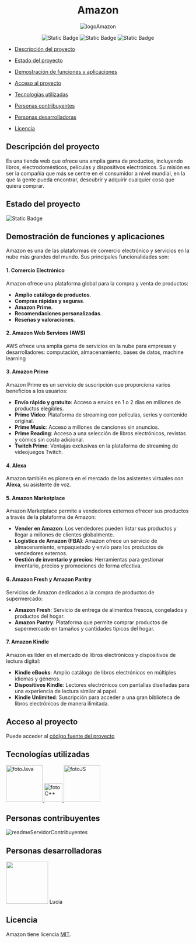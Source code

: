 <h1 align="center">Amazon</h1>

<div align="center">

![logoAmazon](https://github.com/user-attachments/assets/933cc50a-efd3-439b-9800-8decc9f5cf65)
</div>
<div align="center">

![Static Badge](https://img.shields.io/badge/licencia%20-%20MIT%20-%20blue)
![Static Badge](https://img.shields.io/badge/versi%C3%B3n%20-%203.24%20-%20green)
![Static Badge](https://img.shields.io/badge/%C3%BAltima%20versi%C3%B3n%20-%20febrero%20-%20green)
</div>

- [Descripción del proyecto](#descripción-del-proyecto)

- [Estado del proyecto](#estado-del-proyecto)

- [Demostración de funciones y aplicaciones](#demostracion-de-funciones-y-aplicaciones)

- [Acceso al proyecto](#acceso-al-proyecto)
  
- [Tecnologías utilizadas](#tecnologias-utilizadas)

- [Personas contribuyentes](#personas-contribuyentes)

- [Personas desarrolladoras](#personas-desarrolladoras)

- [Licencia](#licencia)


## Descripción del proyecto

Es una tienda web que ofrece una amplia gama de productos, incluyendo libros, electrodomésticos, películas y dispositivos electrónicos. Su misión es ser la compañía que más se centre en el consumidor a nivel mundial, en la que la gente pueda encontrar, descubrir y adquirir cualquier cosa que quiera comprar.


## Estado del proyecto
![Static Badge](https://img.shields.io/badge/estado-en%20desarrollo-green)


## Demostración de funciones y aplicaciones

Amazon es una de las plataformas de comercio electrónico y servicios en la nube más grandes del mundo. Sus principales funcionalidades son: 

#### 1. Comercio Electrónico

Amazon ofrece una plataforma global para la compra y venta de productos:

- **Amplio catálogo de productos**.
- **Compras rápidas y seguras**.
- **Amazon Prime**.
- **Recomendaciones personalizadas**.
- **Reseñas y valoraciones**.


#### 2. Amazon Web Services (AWS)

AWS ofrece una amplia gama de servicios en la nube para empresas y desarrolladores: computación, almacenamiento, bases de datos, machine learning

#### 3. Amazon Prime

Amazon Prime es un servicio de suscripción que proporciona varios beneficios a los usuarios:

- **Envío rápido y gratuito**: Acceso a envíos en 1 o 2 días en millones de productos elegibles.
- **Prime Video**: Plataforma de streaming con películas, series y contenido original.
- **Prime Music**: Acceso a millones de canciones sin anuncios.
- **Prime Reading**: Acceso a una selección de libros electrónicos, revistas y cómics sin costo adicional.
- **Twitch Prime**: Ventajas exclusivas en la plataforma de streaming de videojuegos Twitch.

#### 4. Alexa

Amazon también es pionera en el mercado de los asistentes virtuales con **Alexa**, su asistente de voz.

#### 5. Amazon Marketplace

Amazon Marketplace permite a vendedores externos ofrecer sus productos a través de la plataforma de Amazon:

- **Vender en Amazon**: Los vendedores pueden listar sus productos y llegar a millones de clientes globalmente.
- **Logística de Amazon (FBA)**: Amazon ofrece un servicio de almacenamiento, empaquetado y envío para los productos de vendedores externos.
- **Gestión de inventario y precios**: Herramientas para gestionar inventario, precios y promociones de forma efectiva.

#### 6. Amazon Fresh y Amazon Pantry

Servicios de Amazon dedicados a la compra de productos de supermercado:

- **Amazon Fresh**: Servicio de entrega de alimentos frescos, congelados y productos del hogar.
- **Amazon Pantry**: Plataforma que permite comprar productos de supermercado en tamaños y cantidades típicos del hogar.

#### 7. Amazon Kindle

Amazon es líder en el mercado de libros electrónicos y dispositivos de lectura digital:

- **Kindle eBooks**: Amplio catálogo de libros electrónicos en múltiples idiomas y géneros.
- **Dispositivos Kindle**: Lectores electrónicos con pantallas diseñadas para una experiencia de lectura similar al papel.
- **Kindle Unlimited**: Suscripción para acceder a una gran biblioteca de libros electrónicos de manera ilimitada.


## Acceso al proyecto

Puede acceder al [código fuente del proyecto](https://github.com/lvidalc1/DWES)


## Tecnologías utilizadas

<a href="https://www.java.com/es/">
    <img src="https://miro.medium.com/v2/resize:fit:2560/1*2XrX0fP0htyTCah7AglTig.jpeg" alt="fotoJava" width="100"/>
</a>

<a href="https://learn.microsoft.com/es-es/cpp/cpp/welcome-back-to-cpp-modern-cpp?view=msvc-170">
    <img src="https://upload.wikimedia.org/wikipedia/commons/1/18/ISO_C%2B%2B_Logo.svg" alt="fotoC++" width="50"/>
</a>

<a href="https://developer.mozilla.org/es/docs/Web/JavaScript">
    <img src="https://encrypted-tbn0.gstatic.com/images?q=tbn:ANd9GcT51BMMUr2H27skg69TPo-ohN15vKM_fFeX0A&s" alt="fotoJS" width="100"/>
</a>


## Personas contribuyentes
![readmeServidorContribuyentes](https://github.com/user-attachments/assets/bf4c605f-05c5-4206-8f03-eb2041106f3d)

## Personas desarrolladoras

<img src="https://static.vecteezy.com/system/resources/previews/002/318/271/non_2x/user-profile-icon-free-vector.jpg" width="115">
Lucía

## Licencia

Amazon tiene licencia [MIT](https://es.wikipedia.org/wiki/Licencia_MIT).

